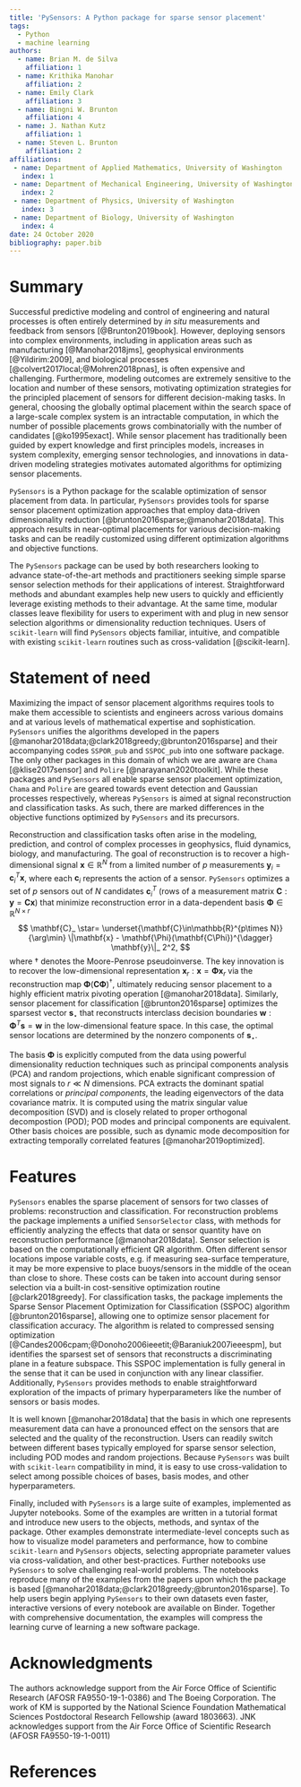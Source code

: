 ```yaml
---
title: 'PySensors: A Python package for sparse sensor placement'
tags:
  - Python
  - machine learning
authors:
  - name: Brian M. de Silva
    affiliation: 1
  - name: Krithika Manohar
    affiliation: 2
  - name: Emily Clark
    affiliation: 3
  - name: Bingni W. Brunton
    affiliation: 4
  - name: J. Nathan Kutz
    affiliation: 1
  - name: Steven L. Brunton
    affiliation: 2
affiliations:
 - name: Department of Applied Mathematics, University of Washington
   index: 1
 - name: Department of Mechanical Engineering, University of Washington
   index: 2
 - name: Department of Physics, University of Washington
   index: 3
 - name: Department of Biology, University of Washington
   index: 4
date: 24 October 2020
bibliography: paper.bib
---
```



# Summary

Successful predictive modeling and control of engineering and natural processes is often entirely determined by *in situ* measurements and feedback from sensors [@Brunton2019book]. 
However, deploying sensors into complex environments, including in application areas such as manufacturing [@Manohar2018jms], geophysical environments [@Yildirim:2009], and biological processes [@colvert2017local;@Mohren2018pnas], is often expensive and challenging. 
Furthermore, modeling outcomes are extremely sensitive to the location and number of these sensors, motivating optimization strategies for the principled placement of  sensors for different decision-making tasks. 
In general, choosing the globally optimal placement within the search space of a large-scale complex system is an intractable computation, in which the number of possible placements grows combinatorially with the number of candidates [@ko1995exact]. 
While sensor placement has traditionally been guided by expert knowledge and first principles models, increases in system complexity, emerging sensor technologies, and innovations in data-driven modeling strategies motivates automated algorithms for optimizing sensor placements.

`PySensors` is a Python package for the scalable optimization of sensor placement from data. In particular, `PySensors` provides tools for sparse sensor placement optimization approaches that employ data-driven dimensionality reduction  [@brunton2016sparse;@manohar2018data]. This approach results in near-optimal placements for various decision-making tasks and can be readily customized using different optimization algorithms and objective functions.

The `PySensors` package can be used by both researchers looking to advance state-of-the-art methods and practitioners seeking simple sparse sensor selection methods for their applications of interest.
Straightforward methods and abundant examples help new users to quickly and efficiently leverage existing methods to their advantage.
At the same time, modular classes leave flexibility for users to experiment with and plug in new sensor selection algorithms or dimensionality reduction techniques.
Users of `scikit-learn` will find `PySensors` objects familiar, intuitive, and compatible with existing `scikit-learn` routines such as cross-validation [@scikit-learn].

# Statement of need
Maximizing the impact of sensor placement algorithms requires tools to make them accessible to scientists and engineers across various domains and at various levels of mathematical expertise and sophistication. `PySensors` unifies the algorithms developed in the papers [@manohar2018data;@clark2018greedy;@brunton2016sparse] and their accompanying codes `SSPOR_pub` and `SSPOC_pub` into one software package. The only other packages in this domain of which we are aware are `Chama` [@klise2017sensor] and `Polire` [@narayanan2020toolkit]. While these packages and `PySensors` all enable sparse sensor placement optimization, `Chama` and `Polire` are geared towards event detection and Gaussian processes respectively, whereas `PySensors` is aimed at signal reconstruction and classification tasks.
As such, there are marked differences in the objective functions optimized by `PySensors` and its precursors.

Reconstruction and classification tasks often arise in the modeling, prediction, and control of complex processes in geophysics, fluid dynamics, biology, and manufacturing. 
The goal of reconstruction is to recover a high-dimensional signal $\mathbf{x}\in\mathbb{R}^N$ from a limited number of $p$ measurements $\mathbf{y}_ i = \mathbf{c}_ i^T \mathbf{x}$, where each $\mathbf{c}_ i$ represents the action of a sensor. `PySensors` optimizes a set of $p$ sensors out of $N$ candidates $\mathbf{c}_ i^T$ (rows of a measurement matrix $\mathbf{C}:\mathbf{y} = \mathbf{Cx}$) that minimize reconstruction error in a data-dependent basis $\mathbf{\Phi}\in\mathbb{R}^{N\times r}$
$$  \mathbf{C}_ \star=  \underset{\mathbf{C}\in\mathbb{R}^{p\times N}}{\arg\min} \|\mathbf{x} - \mathbf{\Phi}(\mathbf{C\Phi})^{\dagger} \mathbf{y}\|_ 2^2, $$
where $\dagger$ denotes the Moore-Penrose pseudoinverse. The key innovation is to recover the low-dimensional representation $\mathbf{x}_ r: \mathbf{x} = \mathbf{\Phi x}_ r$ via the reconstruction map $\mathbf{\Phi}(\mathbf{C\Phi})^{\dagger}$, ultimately reducing sensor placement to a highly efficient matrix pivoting operation [@manohar2018data]. Similarly, sensor placement for classification [@brunton2016sparse] optimizes the sparsest vector $\mathbf{s}_ \star$ that reconstructs interclass decision boundaries $\mathbf{w}: \mathbf{\Phi}^T\mathbf{s} = \mathbf{w}$ in the low-dimensional feature space.
In this case, the optimal sensor locations are determined by the nonzero components of $\mathbf{s}_ \star$.

The basis $\mathbf{\Phi}$ is explicitly computed from the data using powerful dimensionality reduction techniques such as principal components analysis (PCA) and random projections, which enable significant compression of most signals to $r\ll N$ dimensions. PCA extracts the dominant spatial correlations or _principal components_, the leading eigenvectors of the data covariance matrix. It is computed using the matrix singular value decomposition (SVD) and is closely related to proper orthogonal decompostion (POD); POD modes and principal components are equivalent. 
Other basis choices are possible, such as dynamic mode decomposition for extracting temporally correlated features [@manohar2019optimized].




# Features

`PySensors` enables the sparse placement of sensors for two classes of problems: reconstruction and classification.
For reconstruction problems the package implements a unified `SensorSelector` class, with methods for efficiently analyzing the effects that data or sensor quantity have on reconstruction performance [@manohar2018data]. 
Sensor selection is based on the computationally efficient QR algorithm.
Often different sensor locations impose variable costs, e.g. if measuring sea-surface temperature, it may be more expensive to place buoys/sensors in the middle of the ocean than close to shore.
These costs can be taken into account during sensor selection via a built-in cost-sensitive optimization routine [@clark2018greedy].
For classification tasks, the package implements the Sparse Sensor Placement Optimization for Classification (SSPOC) algorithm [@brunton2016sparse], allowing one to optimize sensor placement for classification accuracy. 
The algorithm is related to compressed sensing optimization [@Candes2006cpam;@Donoho2006ieeetit;@Baraniuk2007ieeespm], but identifies the sparsest set of sensors that reconstructs a discriminating plane in a feature subspace. 
This SSPOC implementation is fully general in the sense that it can be used in conjunction with any linear classifier. 
Additionally, `PySensors` provides methods to enable straightforward exploration of the impacts of primary hyperparameters like the number of sensors or basis modes.

It is well known [@manohar2018data] that the basis in which one represents measurement data can have a pronounced effect on the sensors that are selected and the quality of the reconstruction. 
Users can readily switch between different bases typically employed for sparse sensor selection, including POD modes and random projections.
Because `PySensors` was built with `scikit-learn` compatibility in mind, it is easy to use cross-validation to select among possible choices of bases, basis modes, and other hyperparameters.

Finally, included with `PySensors` is a large suite of examples, implemented as Jupyter notebooks.
Some of the examples are written in a tutorial format and introduce new users to the objects, methods, and syntax of the package.
Other examples demonstrate intermediate-level concepts such as how to visualize model parameters and performance, how to combine `scikit-learn` and `PySensors` objects, selecting appropriate parameter values via cross-validation, and other best-practices.
Further notebooks use `PySensors` to solve challenging real-world problems.
The notebooks reproduce many of the examples from the papers upon which the package is based [@manohar2018data;@clark2018greedy;@brunton2016sparse].
To help users begin applying `PySensors` to their own datasets even faster, interactive versions of every notebook are available on Binder.
Together with comprehensive documentation, the examples will compress the learning curve of learning a new software package. 

# Acknowledgments
The authors acknowledge support from the Air Force Office of Scientific Research (AFOSR FA9550-19-1-0386) and The Boeing Corporation. The work of KM is supported by the National Science Foundation Mathematical Sciences Postdoctoral Research Fellowship (award 1803663). JNK acknowledges support from the Air Force Office of Scientific Research (AFOSR FA9550-19-1-0011)

# References